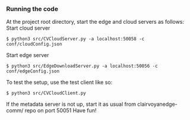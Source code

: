 ### Running the code  
At the project root directory, start the edge and cloud servers as follows:  
Start cloud server  
```shell
$ python3 src/CVCloudServer.py -a localhost:50058 -c conf/cloudConfig.json  
```
Start edge server 
 ```shell
$ python3 src/EdgeDownloadServer.py -a localhost:50056 -c conf/edgeConfig.json  
```  
To test the setup, use the test client like so:  
```shell  
$ python3 src/CVCloudClient.py  
```
If the metadata server is not up, start it as usual from clairvoyanedge-comm/ repo on port 50051
Have fun!   

